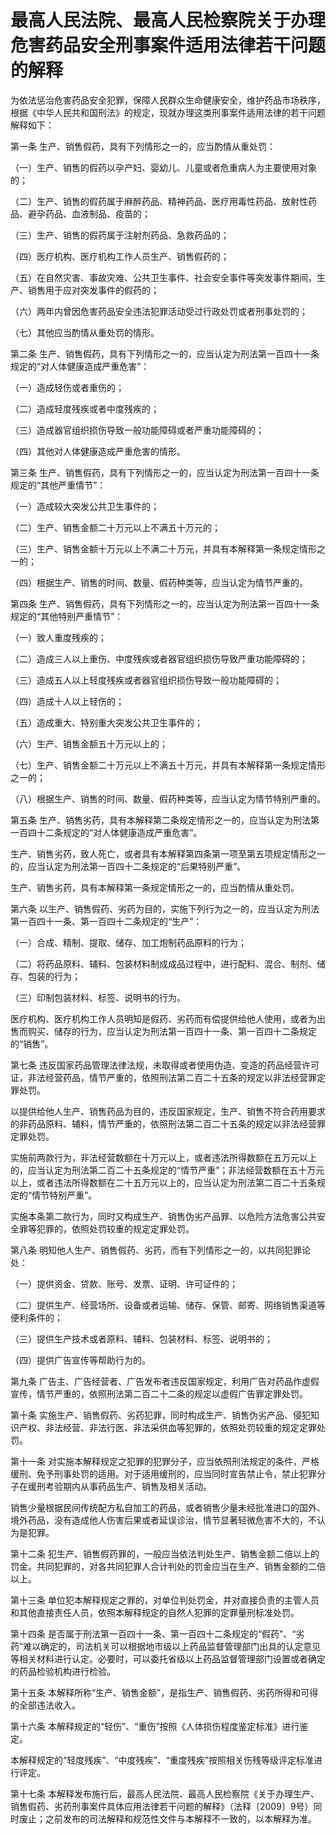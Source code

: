 # 最高人民法院、最高人民检察院关于办理危害药品安全刑事案件适用法律若干问题的解释

<!-- INFO END -->

为依法惩治危害药品安全犯罪，保障人民群众生命健康安全，维护药品市场秩序，根据《中华人民共和国刑法》的规定，现就办理这类刑事案件适用法律的若干问题解释如下：

第一条 生产、销售假药，具有下列情形之一的，应当酌情从重处罚：

（一）生产、销售的假药以孕产妇、婴幼儿、儿童或者危重病人为主要使用对象的；

（二）生产、销售的假药属于麻醉药品、精神药品、医疗用毒性药品、放射性药品、避孕药品、血液制品、疫苗的；

（三）生产、销售的假药属于注射剂药品、急救药品的；

（四）医疗机构、医疗机构工作人员生产、销售假药的；

（五）在自然灾害、事故灾难、公共卫生事件、社会安全事件等突发事件期间，生产、销售用于应对突发事件的假药的；

（六）两年内曾因危害药品安全违法犯罪活动受过行政处罚或者刑事处罚的；

（七）其他应当酌情从重处罚的情形。

第二条 生产、销售假药，具有下列情形之一的，应当认定为刑法第一百四十一条规定的“对人体健康造成严重危害”：

（一）造成轻伤或者重伤的；

（二）造成轻度残疾或者中度残疾的；

（三）造成器官组织损伤导致一般功能障碍或者严重功能障碍的；

（四）其他对人体健康造成严重危害的情形。

第三条 生产、销售假药，具有下列情形之一的，应当认定为刑法第一百四十一条规定的“其他严重情节”：

（一）造成较大突发公共卫生事件的；

（二）生产、销售金额二十万元以上不满五十万元的；

（三）生产、销售金额十万元以上不满二十万元，并具有本解释第一条规定情形之一的；

（四）根据生产、销售的时间、数量、假药种类等，应当认定为情节严重的。

第四条 生产、销售假药，具有下列情形之一的，应当认定为刑法第一百四十一条规定的“其他特别严重情节”：

（一）致人重度残疾的；

（二）造成三人以上重伤、中度残疾或者器官组织损伤导致严重功能障碍的；

（三）造成五人以上轻度残疾或者器官组织损伤导致一般功能障碍的；

（四）造成十人以上轻伤的；

（五）造成重大、特别重大突发公共卫生事件的；

（六）生产、销售金额五十万元以上的；

（七）生产、销售金额二十万元以上不满五十万元，并具有本解释第一条规定情形之一的；

（八）根据生产、销售的时间、数量、假药种类等，应当认定为情节特别严重的。

第五条 生产、销售劣药，具有本解释第二条规定情形之一的，应当认定为刑法第一百四十二条规定的“对人体健康造成严重危害”。

生产、销售劣药，致人死亡，或者具有本解释第四条第一项至第五项规定情形之一的，应当认定为刑法第一百四十二条规定的“后果特别严重”。

生产、销售劣药，具有本解释第一条规定情形之一的，应当酌情从重处罚。

第六条 以生产、销售假药、劣药为目的，实施下列行为之一的，应当认定为刑法第一百四十一条、第一百四十二条规定的“生产”：

（一）合成、精制、提取、储存、加工炮制药品原料的行为；

（二）将药品原料、辅料、包装材料制成成品过程中，进行配料、混合、制剂、储存、包装的行为；

（三）印制包装材料、标签、说明书的行为。

医疗机构、医疗机构工作人员明知是假药、劣药而有偿提供给他人使用，或者为出售而购买、储存的行为，应当认定为刑法第一百四十一条、第一百四十二条规定的“销售”。

第七条 违反国家药品管理法律法规，未取得或者使用伪造、变造的药品经营许可证，非法经营药品，情节严重的，依照刑法第二百二十五条的规定以非法经营罪定罪处罚。

以提供给他人生产、销售药品为目的，违反国家规定，生产、销售不符合药用要求的非药品原料、辅料，情节严重的，依照刑法第二百二十五条的规定以非法经营罪定罪处罚。

实施前两款行为，非法经营数额在十万元以上，或者违法所得数额在五万元以上的，应当认定为刑法第二百二十五条规定的“情节严重”；非法经营数额在五十万元以上，或者违法所得数额在二十五万元以上的，应当认定为刑法第二百二十五条规定的“情节特别严重”。

实施本条第二款行为，同时又构成生产、销售伪劣产品罪、以危险方法危害公共安全罪等犯罪的，依照处罚较重的规定定罪处罚。

第八条 明知他人生产、销售假药、劣药，而有下列情形之一的，以共同犯罪论处：

（一）提供资金、贷款、账号、发票、证明、许可证件的；

（二）提供生产、经营场所、设备或者运输、储存、保管、邮寄、网络销售渠道等便利条件的；

（三）提供生产技术或者原料、辅料、包装材料、标签、说明书的；

（四）提供广告宣传等帮助行为的。

第九条 广告主、广告经营者、广告发布者违反国家规定，利用广告对药品作虚假宣传，情节严重的，依照刑法第二百二十二条的规定以虚假广告罪定罪处罚。

第十条 实施生产、销售假药、劣药犯罪，同时构成生产、销售伪劣产品、侵犯知识产权、非法经营、非法行医、非法采供血等犯罪的，依照处罚较重的规定定罪处罚。

第十一条 对实施本解释规定之犯罪的犯罪分子，应当依照刑法规定的条件，严格缓刑、免予刑事处罚的适用。对于适用缓刑的，应当同时宣告禁止令，禁止犯罪分子在缓刑考验期内从事药品生产、销售及相关活动。

销售少量根据民间传统配方私自加工的药品，或者销售少量未经批准进口的国外、境外药品，没有造成他人伤害后果或者延误诊治，情节显著轻微危害不大的，不认为是犯罪。

第十二条 犯生产、销售假药罪的，一般应当依法判处生产、销售金额二倍以上的罚金。共同犯罪的，对各共同犯罪人合计判处的罚金应当在生产、销售金额的二倍以上。

第十三条 单位犯本解释规定之罪的，对单位判处罚金，并对直接负责的主管人员和其他直接责任人员，依照本解释规定的自然人犯罪的定罪量刑标准处罚。

第十四条 是否属于刑法第一百四十一条、第一百四十二条规定的“假药”、“劣药”难以确定的，司法机关可以根据地市级以上药品监督管理部门出具的认定意见等相关材料进行认定。必要时，可以委托省级以上药品监督管理部门设置或者确定的药品检验机构进行检验。

第十五条 本解释所称“生产、销售金额”，是指生产、销售假药、劣药所得和可得的全部违法收入。

第十六条 本解释规定的“轻伤”、“重伤”按照《人体损伤程度鉴定标准》进行鉴定。

本解释规定的“轻度残疾”、“中度残疾”、“重度残疾”按照相关伤残等级评定标准进行评定。

第十七条 本解释发布施行后，最高人民法院、最高人民检察院《关于办理生产、销售假药、劣药刑事案件具体应用法律若干问题的解释》（法释〔2009〕9号）同时废止；之前发布的司法解释和规范性文件与本解释不一致的，以本解释为准。